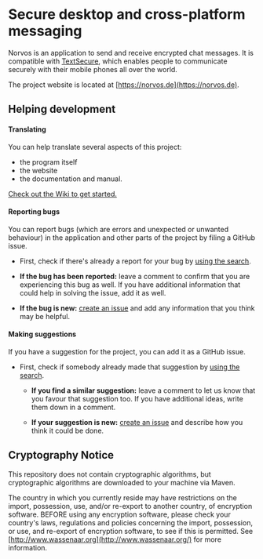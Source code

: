 # Secure desktop and cross-platform messaging

Norvos is an application to send and receive encrypted chat messages. It is compatible with [TextSecure](https://whispersystems.org/), which enables people to communicate securely with their mobile phones all over the world.

The project website is located at [https://norvos.de](https://norvos.de).




## Helping development

#### Translating

You can help translate several aspects of this project:
 - the program itself
 - the website
 - the documentation and manual.

[Check out the Wiki to get started.](https://github.com/connorlanigan/norvos/wiki/Translation)



#### Reporting bugs

You can report bugs (which are errors and unexpected or unwanted behaviour) in the application and other parts of the project by filing a GitHub issue.
 - First, check if there's already a report for your bug by [using the search](https://github.com/connorlanigan/norvos/issues).
  - **If the bug has been reported:** leave a comment to confirm that you are experiencing this bug as well. If you have additional information that could help in solving the issue, add it as well.
  
  - **If the bug is new:** [create an issue](https://github.com/connorlanigan/norvos/issues/new) and add any information that you think may be helpful.



#### Making suggestions

If you have a suggestion for the project, you can add it as a GitHub issue.

- First, check if somebody already made that suggestion by [using the search](https://github.com/connorlanigan/norvos/issues).
  - **If you find a similar suggestion:** leave a comment to let us know that you favour that suggestion too. If you have additional ideas, write them down in a comment.
  
  - **If your suggestion is new:** [create an issue](https://github.com/connorlanigan/norvos/issues/new) and describe how you think it could be done.



## Cryptography Notice
This repository does not contain cryptographic algorithms, but cryptographic algorithms are downloaded to your machine via Maven.

The country in which you currently reside may have restrictions on the import, possession, use, and/or re-export to another country, of encryption software. BEFORE using any encryption software, please check your country's laws, regulations and policies concerning the import, possession, or use, and re-export of encryption software, to see if this is permitted. See [http://www.wassenaar.org](http://www.wassenaar.org/) for more information.
